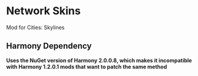 Network Skins
=============

Mod for Cities: Skylines

Harmony Dependency
------------------

**Uses the NuGet version of Harmony 2.0.0.8, which makes it incompatible with Harmony 1.2.0.1 mods that want to patch the same method** 
